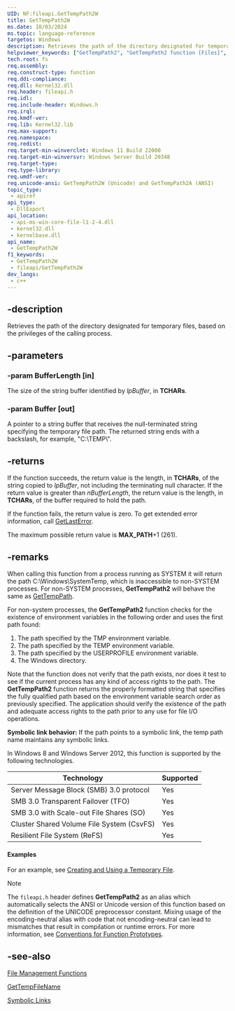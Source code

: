 ```yaml
---
UID: NF:fileapi.GetTempPath2W
title: GetTempPath2W
ms.date: 10/03/2024
ms.topic: language-reference
targetos: Windows
description: Retrieves the path of the directory designated for temporary files, based on the privileges of the calling process. (Unicode)
helpviewer_keywords: ["GetTempPath2", "GetTempPath2 function [Files]", "GetTempPath2W", "GetTempPath2W", "fileapi/GetTempPath2W", "fileapi/GetTempPath2"]
tech.root: fs
req.assembly: 
req.construct-type: function
req.ddi-compliance: 
req.dll: Kernel32.dll
req.header: fileapi.h
req.idl: 
req.include-header: Windows.h
req.irql: 
req.kmdf-ver: 
req.lib: Kernel32.lib
req.max-support: 
req.namespace: 
req.redist: 
req.target-min-winverclnt: Windows 11 Build 22000
req.target-min-winversvr: Windows Server Build 20348
req.target-type: 
req.type-library: 
req.umdf-ver: 
req.unicode-ansi: GetTempPath2W (Unicode) and GetTempPath2A (ANSI) 
topic_type:
 - apiref
api_type:
 - DllExport
api_location:
 - api-ms-win-core-file-l1-2-4.dll
 - kernel32.dll
 - kernelbase.dll
api_name:
 - GetTempPath2W
f1_keywords:
 - GetTempPath2W
 - fileapi/GetTempPath2W
dev_langs:
 - c++
---
```


## -description

Retrieves the path of the directory designated for temporary files, based on the privileges of the calling process.

## -parameters

### -param BufferLength [in]

The size of the string buffer identified by *lpBuffer*, in **TCHARs**.

### -param Buffer [out]

A pointer to a string buffer that receives the null-terminated string specifying the temporary file path. The returned string ends with a backslash, for example, "C:\\TEMP\\".

## -returns

If the function succeeds, the return value is the length, in **TCHARs**, of the string copied to *lpBuffer*, not including the terminating null character. If the return value is greater than *nBufferLength*, the return value is the length, in **TCHARs**, of the buffer required to hold the path.

If the function fails, the return value is zero. To get extended error information, call [GetLastError](/windows/win32/api/errhandlingapi/nf-errhandlingapi-getlasterror).

The maximum possible return value is **MAX_PATH**+1 (261).

## -remarks

When calling this function from a process running as SYSTEM it will return the path C:\Windows\SystemTemp, which is inaccessible to non-SYSTEM processes. For non-SYSTEM processes, **GetTempPath2** will behave the same as [GetTempPath](/windows/win32/api/fileapi/nf-fileapi-gettemppatha).

For non-system processes, the **GetTempPath2** function checks for the existence of environment variables in the following order and uses the first path found:

1. The path specified by the TMP environment variable.
1. The path specified by the TEMP environment variable.
1. The path specified by the USERPROFILE environment variable.
1. The Windows directory.

Note that the function does not verify that the path exists, nor does it test to see if the current process has any kind of access rights to the path. The **GetTempPath2** function returns the properly formatted string that specifies the fully qualified path based on the environment variable search order as previously specified. The application should verify the existence of the path and adequate access rights to the path prior to any use for file I/O operations.

**Symbolic link behavior:** If the path points to a symbolic link, the temp path name maintains any symbolic links.

In Windows 8 and Windows Server 2012, this function is supported by the following technologies.

| Technology | Supported |
| --- | --- |
| Server Message Block (SMB) 3.0 protocol | Yes |
| SMB 3.0 Transparent Failover (TFO) | Yes |
| SMB 3.0 with Scale-out File Shares (SO) | Yes |
| Cluster Shared Volume File System (CsvFS) | Yes |
| Resilient File System (ReFS) | Yes |

#### Examples

For an example, see [Creating and Using a Temporary File](/windows/win32/FileIO/creating-and-using-a-temporary-file).

> [!NOTE]
> The `fileapi.h` header defines **GetTempPath2** as an alias which automatically selects the ANSI or Unicode version of this function based on the definition of the UNICODE preprocessor constant. Mixing usage of the encoding-neutral alias with code that not encoding-neutral can lead to mismatches that result in compilation or runtime errors. For more information, see [Conventions for Function Prototypes](/windows/win32/intl/conventions-for-function-prototypes).

## -see-also

[File Management Functions](/windows/win32/FileIO/file-management-functions)

[GetTempFileName](nf-fileapi-gettempfilenamew.md)

[Symbolic Links](/windows/win32/FileIO/symbolic-links)
